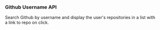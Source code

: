 ### Github Username API

Search Github by username and display the user's repositories in a list with a link to repo on click.







 
